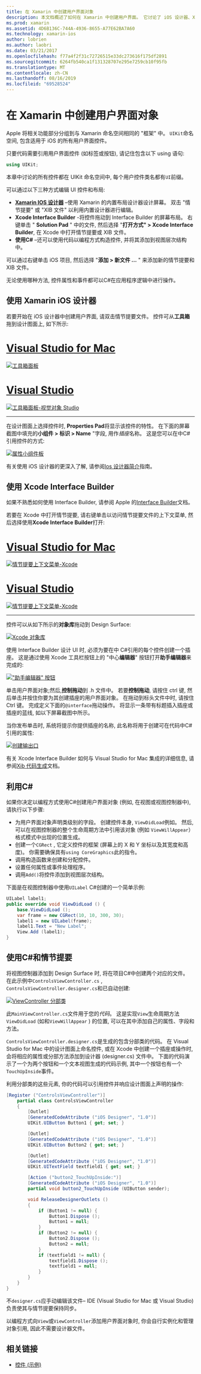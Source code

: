 ```yaml
---
title: 在 Xamarin 中创建用户界面对象
description: 本文档概述了如何在 Xamarin 中创建用户界面。 它讨论了 iOS 设计器、Xcode Interface Builder C#、和情节提要。
ms.prod: xamarin
ms.assetid: 4D6B136C-744A-4936-8655-A77E62BA7A60
ms.technology: xamarin-ios
author: lobrien
ms.author: laobri
ms.date: 03/21/2017
ms.openlocfilehash: f77a4f2f31c72726515e33dc273616f175df2891
ms.sourcegitcommit: 6264fb540ca1f131328707e295e7259cb10f95fb
ms.translationtype: MT
ms.contentlocale: zh-CN
ms.lasthandoff: 08/16/2019
ms.locfileid: "69528524"
---
```

# <a name="creating-user-interface-objects-in-xamarinios"></a>在 Xamarin 中创建用户界面对象

Apple 将相关功能部分分组到与 Xamarin 命名空间相同的 "框架" 中。 `UIKit`命名空间, 包含适用于 iOS 的所有用户界面控件。

只要代码需要引用用户界面控件 (如标签或按钮), 请记住包含以下 using 语句:

```csharp
using UIKit;
```

本章中讨论的所有控件都在 UIKit 命名空间中, 每个用户控件类名都有`UI`前缀。

可以通过以下三种方式编辑 UI 控件和布局:

- **[Xamarin IOS 设计器](~/ios/user-interface/designer/index.md)** –使用 Xamarin 的内置布局设计器设计屏幕。 双击 "情节提要" 或 "XIB 文件" 以利用内置设计器进行编辑。
- **Xcode Interface Builder** -将控件拖动到 Interface Builder 的屏幕布局。 右键单击 " **Solution Pad** " 中的文件, 然后选择 "**打开方式" > Xcode Interface Builder**, 在 Xcode 中打开情节提要或 XIB 文件。
- **使用C#**  –还可以使用代码以编程方式构造控件, 并将其添加到视图层次结构中。

可以通过右键单击 iOS 项目, 然后选择 "**添加 > 新文件 ...** " 来添加新的情节提要和 XIB 文件。

无论使用哪种方法, 控件属性和事件都可以C#在应用程序逻辑中进行操作。

## <a name="using-xamarin-ios-designer"></a>使用 Xamarin iOS 设计器

若要开始在 iOS 设计器中创建用户界面, 请双击情节提要文件。 控件可从**工具箱**拖到设计图面上, 如下所示:

# <a name="visual-studio-for-mactabmacos"></a>[Visual Studio for Mac](#tab/macos)

 [![](creating-ui-objects-images/image2b.png "工具箱面板")](creating-ui-objects-images/image2b.png#lightbox)
 
# <a name="visual-studiotabwindows"></a>[Visual Studio](#tab/windows)

 [![](creating-ui-objects-images/image2b-vs.png "工具箱面板-视觉对象 Studio")](creating-ui-objects-images/image2b.png#lightbox)
 
-----

在设计图面上选择控件时, **Properties Pad**将显示该控件的特性。 在下面的屏幕截图中填充的**小组件 > 标识 > Name** "字段, 用作*插座*名称。 这是您可以在中C#引用控件的方式:

 [![](creating-ui-objects-images/image3b.png "属性小组件板")](creating-ui-objects-images/image3b.png#lightbox)

有关使用 iOS 设计器的更深入了解, 请参阅[Ios 设计器简介](~/ios/user-interface/designer/introduction.md)指南。

## <a name="using-xcode-interface-builder"></a>使用 Xcode Interface Builder

如果不熟悉如何使用 Interface Builder, 请参阅 Apple 的[Interface Builder](https://developer.apple.com/xcode/interface-builder/)文档。

若要在 Xcode 中打开情节提要, 请右键单击以访问情节提要文件的上下文菜单, 然后选择使用**Xcode Interface Builder**打开:

# <a name="visual-studio-for-mactabmacos"></a>[Visual Studio for Mac](#tab/macos)

 [![](creating-ui-objects-images/imagexcode.png "情节提要上下文菜单-Xcode")](creating-ui-objects-images/imagexcode.png#lightbox)
 
# <a name="visual-studiotabwindows"></a>[Visual Studio](#tab/windows)

[![](creating-ui-objects-images/imagexcode-vs.png "情节提要上下文菜单-Xcode")](creating-ui-objects-images/imagexcode-vs.png#lightbox)

-----

控件可以从如下所示的**对象库**拖动到 Design Surface:

 [![](creating-ui-objects-images/image5a.png "Xcode 对象库")](creating-ui-objects-images/image5a.png#lightbox)

使用 Interface Builder 设计 UI 时, 必须为要在中 C#引用的每个控件创建一个插座。 这是通过使用 Xcode 工具栏按钮上的 "中心**编辑器**" 按钮打开**助手编辑器**来完成的:

 [![](creating-ui-objects-images/image6a.png "\"助手编辑器\" 按钮")](creating-ui-objects-images/image6a.png#lightbox)

单击用户界面对象;然后,**控制拖动**到 .h 文件中。 若要**控制拖动**, 请按住 ctrl 键, 然后单击并按住你要为其创建插座的用户界面对象。 在拖动到标头文件中时, 请按住 Ctrl 键。 完成定义下面的`@interface`拖动操作。 将显示一条带有标题插入插座或插座的蓝线, 如以下屏幕截图中所示。

当你发布单击时, 系统将提示你提供插座的名称, 此名称将用于创建可在代码中C#引用的属性:

 [![](creating-ui-objects-images/image8a.png "创建输出口")](creating-ui-objects-images/image8a.png#lightbox)

有关 Xcode Interface Builder 如何与 Visual Studio for Mac 集成的详细信息, 请参阅[Xib 代码生成](~/ios/internals/xib-code-generation.md#generated)文档。

## <a name="using-c"></a>利用C#

如果你决定以编程方式使用C#创建用户界面对象 (例如, 在视图或视图控制器中), 请执行以下步骤:

- 为用户界面对象声明类级别的字段。 创建控件本身, `ViewDidLoad`例如。 然后, 可以在视图控制器的整个生命周期方法中引用该对象 (例如
`ViewWillAppear`）格式模式中出现的位置生成。
- 创建一个`CGRect` , 它定义控件的框架 (屏幕上的 X 和 Y 坐标以及其宽度和高度)。 你需要确保具有`using CoreGraphics`此的指令。
- 调用构造函数来创建和分配控件。
- 设置任何属性或事件处理程序。
- 调用`Add()`将控件添加到视图层次结构。

下面是在视图控制器中使用`UILabel` C#创建的一个简单示例:

```csharp
UILabel label1;
public override void ViewDidLoad () {
    base.ViewDidLoad ();
    var frame = new CGRect(10, 10, 300, 30);
    label1 = new UILabel(frame);
    label1.Text = "New Label";
    View.Add (label1);
}
```

<a name="partial_classes" />

## <a name="using-c-and-storyboards"></a>使用C#和情节提要

将视图控制器添加到 Design Surface 时, 将在项目C#中创建两个对应的文件。 在此示例中`ControlsViewController.cs` , `ControlsViewController.designer.cs`和已自动创建:

 [![](creating-ui-objects-images/image9b.png "ViewController 分部类")](creating-ui-objects-images/image9b.png#lightbox)

此`MainViewController.cs`文件用于您的*代码*。 这是实现`View`生命周期方法`ViewDidLoad` (如和`ViewWillAppear` ) 的位置, 可以在其中添加自己的属性、字段和方法。

`ControlsViewController.designer.cs`是生成的包含分部类的代码。 在 Visual Studio for Mac 中的设计图面上命名控件, 或在 Xcode 中创建一个插座或操作时, 会将相应的属性或分部方法添加到设计器 (designer.cs) 文件中。 下面的代码演示了一个为两个按钮和一个文本视图生成的代码示例, 其中一个按钮也有一个`TouchUpInside`事件。

利用分部类的这些元素, 你的代码可以引用控件并响应设计图面上声明的操作:

```csharp
[Register ("ControlsViewController")]
    partial class ControlsViewController
    {
        [Outlet]
        [GeneratedCodeAttribute ("iOS Designer", "1.0")]
        UIKit.UIButton Button1 { get; set; }

        [Outlet]
        [GeneratedCodeAttribute ("iOS Designer", "1.0")]
        UIKit.UIButton Button2 { get; set; }

        [Outlet]
        [GeneratedCodeAttribute ("iOS Designer", "1.0")]
        UIKit.UITextField textfield1 { get; set; }

        [Action ("button2_TouchUpInside:")]
        [GeneratedCodeAttribute ("iOS Designer", "1.0")]
        partial void button2_TouchUpInside (UIButton sender);

        void ReleaseDesignerOutlets ()
        {
            if (Button1 != null) {
                Button1.Dispose ();
                Button1 = null;
            }
            if (Button2 != null) {
                Button2.Dispose ();
                Button2 = null;
            }
            if (textfield1 != null) {
                textfield1.Dispose ();
                textfield1 = null;
            }
        }
    }
}
```

不`designer.cs`应手动编辑该文件– IDE (Visual Studio for Mac 或 Visual Studio) 负责使其与情节提要保持同步。

以编程方式向`View`或`ViewController`添加用户界面对象时, 你会自行实例化和管理对象引用, 因此不需要设计器文件。



## <a name="related-links"></a>相关链接

- [控件 (示例)](https://docs.microsoft.com/samples/xamarin/ios-samples/controls)
